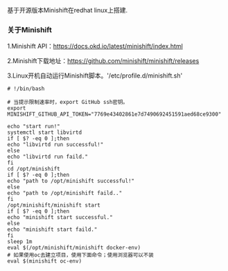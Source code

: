 基于开源版本Minishift在redhat linux上搭建.

### 关于Minishift

1.Minishift API：https://docs.okd.io/latest/minishift/index.html

2.Minishift下载地址：https://github.com/minishift/minishift/releases

3.Linux开机自动运行Minishift脚本。'/etc/profile.d/minishift.sh'
```
# !/bin/bash

# 当提示限制速率时，export GitHub ssh密钥。
export MINISHIFT_GITHUB_API_TOKEN="7769e43402861e7d7490692451591aed68ce9300"

echo "start run!"
systemctl start libvirtd
if [ $? -eq 0 ];then
echo "libvirtd run successful!"
else
echo "libvirtd run faild."
fi
cd /opt/minishift
if [ $? -eq 0 ];then
echo "path to /opt/minishift successful!"
else
echo "path to /opt/minishift faild.."
fi
/opt/minishift/minishift start
if [ $? -eq 0 ];then
echo "minishift start successful."
else
echo "minishift start faild."
fi
sleep 1m
eval $(/opt/minishift/minishift docker-env) 
# 如果使用oc去建立项目，使用下面命令；使用浏览器可以不装
eval $(minishift oc-env)
```
